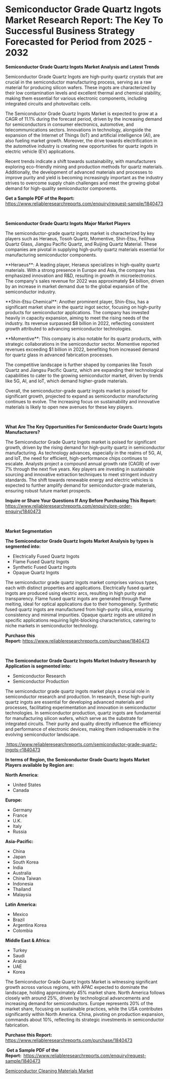 <p><h1>Semiconductor Grade Quartz Ingots Market Research Report: The Key To Successful Business Strategy Forecasted for Period from 2025 - 2032</h1></p><p><strong>Semiconductor Grade Quartz Ingots Market Analysis and Latest Trends</strong></p>
<p><p>Semiconductor Grade Quartz Ingots are high-purity quartz crystals that are crucial in the semiconductor manufacturing process, serving as a raw material for producing silicon wafers. These ingots are characterized by their low contamination levels and excellent thermal and chemical stability, making them essential for various electronic components, including integrated circuits and photovoltaic cells.</p><p>The Semiconductor Grade Quartz Ingots Market is expected to grow at a CAGR of 11.1% during the forecast period, driven by the increasing demand for semiconductors in consumer electronics, automotive, and telecommunications sectors. Innovations in technology, alongside the expansion of the Internet of Things (IoT) and artificial intelligence (AI), are also fueling market growth. Moreover, the drive towards electrification in the automotive industry is creating new opportunities for quartz ingots in electric vehicle (EV) applications.</p><p>Recent trends indicate a shift towards sustainability, with manufacturers exploring eco-friendly mining and production methods for quartz materials. Additionally, the development of advanced materials and processes to improve purity and yield is becoming increasingly important as the industry strives to overcome supply chain challenges and meet the growing global demand for high-quality semiconductor components.</p></p>
<p><strong>Get a Sample PDF of the Report:&nbsp;</strong> <a href="https://www.reliableresearchreports.com/enquiry/request-sample/1840473?utm_campaign=2327&utm_medium=2&utm_source=Github&utm_content=ia&utm_term=13022025&utm_id=semiconductor-grade-quartz-ingots">https://www.reliableresearchreports.com/enquiry/request-sample/1840473</a></p>
<p>&nbsp;</p>
<p><strong>Semiconductor Grade Quartz Ingots Major Market Players</strong></p>
<p><p>The semiconductor-grade quartz ingots market is characterized by key players such as Heraeus, Tosoh Quartz, Momentive, Shin-Etsu, Feilihua Quartz Glass, Jiangsu Pacific Quartz, and Ruijing Quartz Material. These companies are pivotal in supplying high-purity quartz materials essential for manufacturing semiconductor components.</p><p>**Heraeus**: A leading player, Heraeus specializes in high-quality quartz materials. With a strong presence in Europe and Asia, the company has emphasized innovation and R&D, resulting in growth in microelectronics. The company's sales revenue for 2022 was approximately $4 billion, driven by an increase in market demand due to the global expansion of the semiconductor industry.</p><p>**Shin-Etsu Chemical**: Another prominent player, Shin-Etsu, has a significant market share in the quartz ingot sector, focusing on high-purity products for semiconductor applications. The company has invested heavily in capacity expansion, aiming to meet the rising needs of the industry. Its revenue surpassed $8 billion in 2022, reflecting consistent growth attributed to advancing semiconductor technologies.</p><p>**Momentive**: This company is also notable for its quartz products, with strategic collaborations in the semiconductor sector. Momentive reported revenues exceeding $1 billion in 2022, benefiting from increased demand for quartz glass in advanced fabrication processes.</p><p>The competitive landscape is further shaped by companies like Tosoh Quartz and Jiangsu Pacific Quartz, which are expanding their technological capabilities to cater to the growing semiconductor market, driven by trends like 5G, AI, and IoT, which demand higher-grade materials.</p><p>Overall, the semiconductor-grade quartz ingots market is poised for significant growth, projected to expand as semiconductor manufacturing continues to evolve. The increasing focus on sustainability and innovative materials is likely to open new avenues for these key players.</p></p>
<p>&nbsp;</p>
<p><strong>What Are The Key Opportunities For Semiconductor Grade Quartz Ingots Manufacturers?</strong></p>
<p><p>The Semiconductor Grade Quartz Ingots market is poised for significant growth, driven by the rising demand for high-purity quartz in semiconductor manufacturing. As technology advances, especially in the realms of 5G, AI, and IoT, the need for efficient, high-performance chips continues to escalate. Analysts project a compound annual growth rate (CAGR) of over 7% through the next five years. Key players are investing in sustainable sourcing and innovative extraction techniques to meet stringent industry standards. The shift towards renewable energy and electric vehicles is expected to further amplify demand for semiconductor-grade materials, ensuring robust future market prospects.</p></p>
<p><strong>Inquire or Share Your Questions If Any Before Purchasing This Report:</strong> <a href="https://www.reliableresearchreports.com/enquiry/pre-order-enquiry/1840473?utm_campaign=2327&utm_medium=2&utm_source=Github&utm_content=ia&utm_term=13022025&utm_id=semiconductor-grade-quartz-ingots">https://www.reliableresearchreports.com/enquiry/pre-order-enquiry/1840473</a></p>
<p>&nbsp;</p>
<p><strong>Market Segmentation</strong></p>
<p><strong>The Semiconductor Grade Quartz Ingots Market Analysis by types is segmented into:</strong></p>
<p><ul><li>Electrically Fused Quartz Ingots</li><li>Flame Fused Quartz Ingots</li><li>Synthetic Fused Quartz Ingots</li><li>Opaque Quartz Ingots</li></ul></p>
<p><p>The semiconductor grade quartz ingots market comprises various types, each with distinct properties and applications. Electrically fused quartz ingots are produced using electric arcs, resulting in high purity and transparency. Flame fused quartz ingots are generated through flame melting, ideal for optical applications due to their homogeneity. Synthetic fused quartz ingots are manufactured from high-purity silica, ensuring consistency and minimal impurities. Opaque quartz ingots are utilized in specific applications requiring light-blocking characteristics, catering to niche markets in semiconductor technology.</p></p>
<p><strong>Purchase this Report:&nbsp;</strong><a href="https://www.reliableresearchreports.com/purchase/1840473?utm_campaign=2327&utm_medium=2&utm_source=Github&utm_content=ia&utm_term=13022025&utm_id=semiconductor-grade-quartz-ingots">https://www.reliableresearchreports.com/purchase/1840473</a></p>
<p>&nbsp;</p>
<p><strong>The Semiconductor Grade Quartz Ingots Market Industry Research by Application is segmented into:</strong></p>
<p><ul><li>Semiconductor Research</li><li>Semiconductor Production</li></ul></p>
<p><p>The semiconductor grade quartz ingots market plays a crucial role in semiconductor research and production. In research, these high-purity quartz ingots are essential for developing advanced materials and processes, facilitating experimentation and innovation in semiconductor technologies. In semiconductor production, quartz ingots are fundamental for manufacturing silicon wafers, which serve as the substrate for integrated circuits. Their purity and quality directly influence the efficiency and performance of electronic devices, making them indispensable in the evolving semiconductor landscape.</p></p>
<p><a href="https://www.reliableresearchreports.com/semiconductor-grade-quartz-ingots-r1840473?utm_campaign=2327&utm_medium=2&utm_source=Github&utm_content=ia&utm_term=13022025&utm_id=semiconductor-grade-quartz-ingots">&nbsp;https://www.reliableresearchreports.com/semiconductor-grade-quartz-ingots-r1840473</a></p>
<p><strong>In terms of Region, the Semiconductor Grade Quartz Ingots Market Players available by Region are:</strong></p>
<p>
    <p> <strong> North America: </strong>
        <ul>
            <li>United States</li>
            <li>Canada</li>
        </ul>
        </p> 
    <p> <strong> Europe: </strong>
        <ul>
            <li>Germany</li>
            <li>France</li>
            <li>U.K.</li>
            <li>Italy</li>
            <li>Russia</li>
        </ul>
        </p> 
    <p> <strong> Asia-Pacific: </strong>
        <ul>
            <li>China</li>
            <li>Japan</li>
            <li>South Korea</li>
            <li>India</li>
            <li>Australia</li>
            <li>China Taiwan</li>
            <li>Indonesia</li>
            <li>Thailand</li>
            <li>Malaysia</li>
        </ul>
        </p> 
    <p> <strong> Latin America: </strong>
        <ul>
            <li>Mexico</li>
            <li>Brazil</li>
            <li>Argentina Korea</li>
            <li>Colombia</li>
        </ul>
        </p> 
    <p> <strong> Middle East & Africa: </strong>
        <ul>
            <li>Turkey</li>
            <li>Saudi</li>
            <li>Arabia</li>
            <li>UAE</li>
            <li>Korea</li>
        </ul>
    </p>
    </p>
<p><p>The Semiconductor Grade Quartz Ingots Market is witnessing significant growth across various regions, with APAC expected to dominate the landscape, holding approximately 45% market share. North America follows closely with around 25%, driven by technological advancements and increasing demand for semiconductors. Europe represents 20% of the market share, focusing on sustainable practices, while the USA contributes significantly within North America. China, pivoting on production expansion, commands about 10%, reflecting its strategic investments in semiconductor fabrication.</p></p>
<p><strong>Purchase this Report: </strong><a href="https://www.reliableresearchreports.com/purchase/1840473?utm_campaign=2327&utm_medium=2&utm_source=Github&utm_content=ia&utm_term=13022025&utm_id=semiconductor-grade-quartz-ingots">https://www.reliableresearchreports.com/purchase/1840473</a></p>
<p>&nbsp;<strong>Get a Sample PDF of the Report:&nbsp;&nbsp;</strong><a href="https://www.reliableresearchreports.com/enquiry/request-sample/1840473?utm_campaign=2327&utm_medium=2&utm_source=Github&utm_content=ia&utm_term=13022025&utm_id=semiconductor-grade-quartz-ingots">https://www.reliableresearchreports.com/enquiry/request-sample/1840473</a></p>
<p><strong></strong></p>
<p><p><a href="https://github.com/chungwimbu4/Market-Research-Report-List-1/blob/main/semiconductor-cleaning-materials-market.md?utm_campaign=2327&utm_medium=2&utm_source=Github&utm_content=ia&utm_term=13022025&utm_id=semiconductor-grade-quartz-ingots">Semiconductor Cleaning Materials Market</a></p></p>